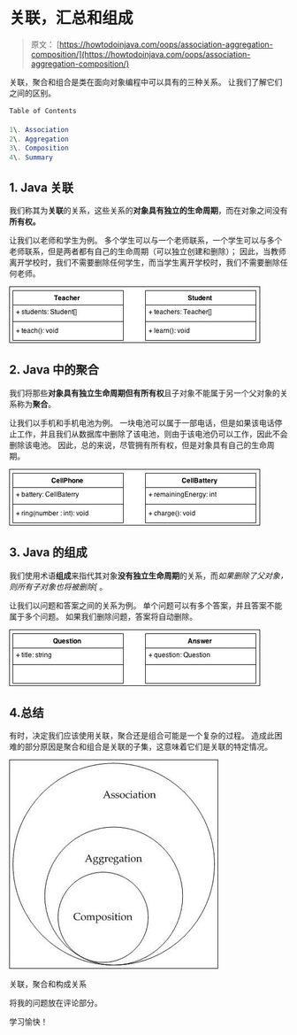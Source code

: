 # 关联，汇总和组成

> 原文： [https://howtodoinjava.com/oops/association-aggregation-composition/](https://howtodoinjava.com/oops/association-aggregation-composition/)

关联，聚合和组合是类在面向对象编程中可以具有的三种关系。 让我们了解它们之间的区别。

```java
Table of Contents

1\. Association
2\. Aggregation
3\. Composition
4\. Summary
```

## 1\. Java 关联

我们称其为**关联**的关系，这些关系的**对象具有独立的生命周期**，而在对象之间没有**所有权。**

让我们以老师和学生为例。 多个学生可以与一个老师联系，一个学生可以与多个老师联系，但是两者都有自己的生命周期（可以独立创建和删除）； 因此，当教师离开学校时，我们不需要删除任何学生，而当学生离开学校时，我们不需要删除任何老师。

![association](img/9c05c42a0f27b0e9c8c31d532330c5b2.png)

## 2\. Java 中的聚合

我们将那些**对象具有独立生命周期但有所有权**且子对象不能属于另一个父对象的关系称为**聚合**。

让我们以手机和手机电池为例。 一块电池可以属于一部电话，但是如果该电话停止工作，并且我们从数据库中删除了该电池，则由于该电池仍可以工作，因此不会删除该电池。 因此，总的来说，尽管拥有所有权，但是对象具有自己的生命周期。

![aggregation](img/df51193b73e268b86b2602b6d429852f.png)

## 3\. Java 的组成

我们使用术语**组成**来指代其对象**没有独立生命周期**的关系，而*如果删除了父对象，则所有子对象也将被删除[* 。

让我们以问题和答案之间的关系为例。 单个问题可以有多个答案，并且答案不能属于多个问题。 如果我们删除问题，答案将自动删除。

![composition](img/e514dfb77635c204cca120a6a908d98e.png)

## 4.总结

有时，决定我们应该使用关联，聚合还是组合可能是一个复杂的过程。 造成此困难的部分原因是聚合和组合是关联的子集，这意味着它们是关联的特定情况。

![Association, Aggregation and Composition Relationship](img/79a945e06b8f144663ec1174dbef6c7e.png)

关联，聚合和构成关系

将我的问题放在评论部分。

学习愉快！